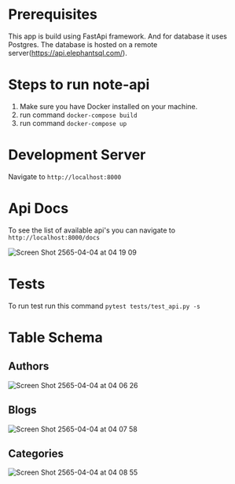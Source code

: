 # Prerequisites 
This app is build using FastApi framework. And for database it uses Postgres.
The database is hosted on a remote server(https://api.elephantsql.com/).


# Steps to run note-api
1. Make sure you have Docker installed on your machine.
2. run command `docker-compose build`
3. run command `docker-compose up`

# Development Server
Navigate to `http://localhost:8000`

# Api Docs
To see the list of available api's you can navigate to `http://localhost:8000/docs`

![Screen Shot 2565-04-04 at 04 19 09](https://user-images.githubusercontent.com/91866412/161449092-41207b7f-7980-46d4-9e63-8397857d877a.png)

# Tests
To run test run this command `pytest tests/test_api.py -s`


# Table Schema
## Authors
![Screen Shot 2565-04-04 at 04 06 26](https://user-images.githubusercontent.com/91866412/161448707-5ee693cc-1786-4d4c-8e4a-61518380bbde.png)

## Blogs
![Screen Shot 2565-04-04 at 04 07 58](https://user-images.githubusercontent.com/91866412/161448747-da8df8d4-dcf8-47a6-96e4-26436e378ce9.png)

## Categories
![Screen Shot 2565-04-04 at 04 08 55](https://user-images.githubusercontent.com/91866412/161448778-d816762b-c02a-44c4-ad39-db4e2155ae00.png)
